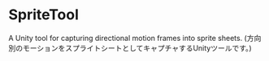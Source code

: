 # SpriteTool
A Unity tool for capturing directional motion frames into sprite sheets. (方向別のモーションをスプライトシートとしてキャプチャするUnityツールです。)
